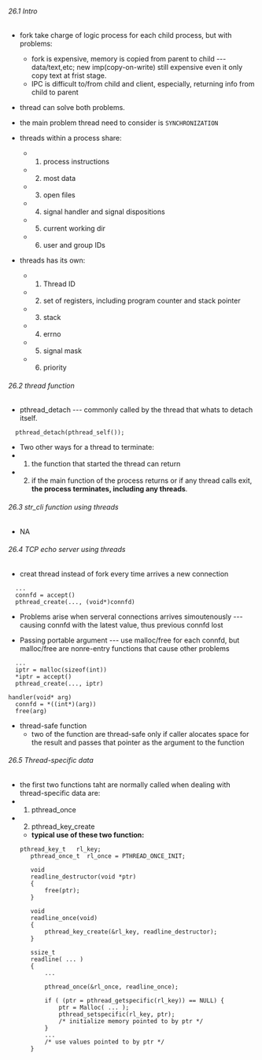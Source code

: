###### 26.1 Intro
* fork take charge of logic process for each child process, but with problems:
  - fork is expensive, memory is copied from parent to child --- data/text,etc; new imp(copy-on-write) still expensive even it only copy text at frist stage.
  - IPC is difficult to/from child and client, especially, returning info from child to parent

* thread can solve both problems.
* the main problem thread need to consider is `SYNCHRONIZATION`
* threads within a process share:
  - 1. process instructions
  - 2. most data
  - 3. open files
  - 4. signal handler and signal dispositions
  - 5. current working dir
  - 6. user and group IDs
* threads has its own:
  - 1. Thread ID
  - 2. set of registers, including program counter and stack pointer
  - 3. stack
  - 4. errno
  - 5. signal mask
  - 6. priority

###### 26.2 thread function
* pthread_detach --- commonly called by the thread that whats to detach itself.
```
  pthread_detach(pthread_self());
```
* Two other ways for a thread to terminate:
* 1. the function that started the thread can return
* 2. if the main function of the process returns or if any thread calls exit, **the process terminates, including any threads**.

###### 26.3 str_cli function using threads
* NA

###### 26.4 TCP echo server using threads
* creat thread instead of fork every time arrives a new connection
```
  ...
  connfd = accept()
  pthread_create(..., (void*)connfd)
```

* Problems arise when serveral connections arrives simoutenously --- causing connfd with the latest value, thus previous connfd lost

* Passing portable argument --- use malloc/free for each connfd, but malloc/free are nonre-entry functions that cause other problems
```
  ...
  iptr = malloc(sizeof(int))
  *iptr = accept()
  pthread_create(..., iptr)
```
```
handler(void* arg)
  connfd = *((int*)(arg))
  free(arg)
```

* thread-safe function
  - two of the function are thread-safe only if caller alocates space for the result and passes that pointer as the argument to the function

###### 26.5 Thread-specific data
* the first two functions taht are normally called when dealing with thread-specific data are:
* 1. pthread_once
* 2. pthread_key_create
  - **typical use of these two function:**
  ```
  pthread_key_t   rl_key;
     pthread_once_t  rl_once = PTHREAD_ONCE_INIT;

     void
     readline_destructor(void *ptr)
     {
         free(ptr);
     }

     void
     readline_once(void)
     {
         pthread_key_create(&rl_key, readline_destructor);
     }

     ssize_t
     readline( ... )
     {
         ...

         pthread_once(&rl_once, readline_once);

         if ( (ptr = pthread_getspecific(rl_key)) == NULL) {
             ptr = Malloc( ... );
             pthread_setspecific(rl_key, ptr);
             /* initialize memory pointed to by ptr */
         }
         ...
         /* use values pointed to by ptr */
     }
  ```
